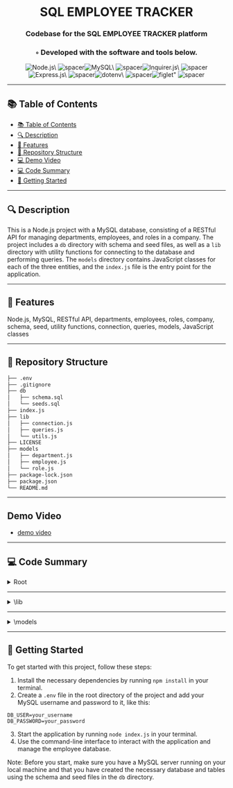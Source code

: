 
  <div align="center">
  <h1 align="center">SQL EMPLOYEE TRACKER</h1>
  <h3>Codebase for the SQL EMPLOYEE TRACKER platform</h3>
  <h3>◦ Developed with the software and tools below.</h3>
  <p align="center"><img src="https://img.shields.io/badge/-Node.js-004E89?logo=Node.js&style=social" alt='Node.js\' />
<img src="https://via.placeholder.com/1/0000/00000000" alt="spacer" /><img src="https://img.shields.io/badge/-MySQL-004E89?logo=MySQL&style=social" alt='MySQL\' />
<img src="https://via.placeholder.com/1/0000/00000000" alt="spacer" /><img src="https://img.shields.io/badge/-Inquirer.js-004E89?logo=Inquirer.js&style=social" alt='Inquirer.js\' />
<img src="https://via.placeholder.com/1/0000/00000000" alt="spacer" /><img src="https://img.shields.io/badge/-Express.js-004E89?logo=Express.js&style=social" alt='Express.js\' />
<img src="https://via.placeholder.com/1/0000/00000000" alt="spacer" /><img src="https://img.shields.io/badge/-dotenv-004E89?logo=dotenv&style=social" alt='dotenv\' />
<img src="https://via.placeholder.com/1/0000/00000000" alt="spacer" /><img src="https://img.shields.io/badge/-figlet-004E89?logo=figlet&style=social" alt='figlet"' />
<img src="https://via.placeholder.com/1/0000/00000000" alt="spacer" />
  </p>
  </div>
  
  ---
  ## 📚 Table of Contents
  - [📚 Table of Contents](#-table-of-contents)
  - [🔍 Description](#-description)
  - [🌟 Features](#-features)
  - [📁 Repository Structure](#-repository-structure)
  - [💻 Demo Video](#-demo-video)
  - [💻 Code Summary](#-code-summary)
  - [🚀 Getting Started](#-getting-started)
  
  ---
  
  
  ## 🔍 Description

 This is a Node.js project with a MySQL database, consisting of a RESTful API for managing departments, employees, and roles in a company. The project includes a `db` directory with schema and seed files, as well as a `lib` directory with utility functions for connecting to the database and performing queries. The `models` directory contains JavaScript classes for each of the three entities, and the `index.js` file is the entry point for the application.

---

## 🌟 Features

 Node.js, MySQL, RESTful API, departments, employees, roles, company, schema, seed, utility functions, connection, queries, models, JavaScript classes

---

## 📁 Repository Structure

```sh
├── .env
├── .gitignore
├── db
│   ├── schema.sql
│   └── seeds.sql
├── index.js
├── lib
│   ├── connection.js
│   ├── queries.js
│   └── utils.js
├── LICENSE
├── models
│   ├── department.js
│   ├── employee.js
│   └── role.js
├── package-lock.json
├── package.json
└── README.md

```
---

## Demo Video

- [demo video](https://drive.google.com/file/d/1kzjCWhborksz4Yp_1Lof7safywFpYE9N/view?usp=sharing)

---

## 💻 Code Summary

<details><summary>Root</summary>

| File | Summary |
| ---- | ------- |
| index.js |  The code is a command-line application that allows users to interact with a database of employees, departments, and roles. It provides a menu-driven interface for viewing, adding, updating, and deleting data, as well as exiting the application. |

</details>

---

<details><summary>\lib</summary>

| File | Summary |
| ---- | ------- |
| connection.js |  The code creates a connection pool for a MySQL database using the `mysql2` package, loads environment variables from a `.env` file, and exports the pool as a promise. |
| queries.js |  The code defines a set of functions for interacting with a database, including retrieving data, adding new records, and updating existing ones. |
| utils.js |  The code defines two functions, `promptUser` and `promptInput`, which use the `inquirer` package to prompt the user with a list of choices or for input, respectively. |

</details>

---

<details><summary>\models</summary>

| File | Summary |
| ---- | ------- |
| department.js |  The code defines a module that exports functions to interact with a database using the `pool` connection from the `../lib/connection` file. |
| employee.js |  The code defines a module that exports functions to interact with a database using the `pool` connection. |
| role.js |  The code defines a module that exports functions to interact with a database using the `pool` connection from the `../lib/connection` file. |

</details>

---

## 🚀 Getting Started

 To get started with this project, follow these steps:<br>
1. Install the necessary dependencies by running `npm install` in your terminal.
2. Create a `.env` file in the root directory of the project and add your MySQL username and password to it, like this:
```
DB_USER=your_username
DB_PASSWORD=your_password
```
3. Start the application by running `node index.js` in your terminal.
4. Use the command-line interface to interact with the application and manage the employee database.

Note: Before you start, make sure you have a MySQL server running on your local machine and that you have created the necessary database and tables using the schema and seed files in the `db` directory.


